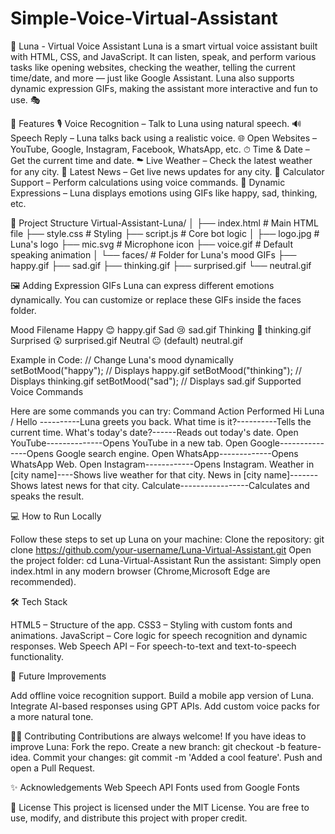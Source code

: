 # Simple-Voice-Virtual-Assistant
🌙 Luna - Virtual Voice Assistant
Luna is a smart virtual voice assistant built with HTML, CSS, and JavaScript.
It can listen, speak, and perform various tasks like opening websites, checking the weather, telling the current time/date, and more — just like Google Assistant.
Luna also supports dynamic expression GIFs, making the assistant more interactive and fun to use. 🎭

🚀 Features
🎙 Voice Recognition – Talk to Luna using natural speech.
🔊 Speech Reply – Luna talks back using a realistic voice.
🌐 Open Websites – YouTube, Google, Instagram, Facebook, WhatsApp, etc.
⏱ Time & Date – Get the current time and date.
☁ Live Weather – Check the latest weather for any city.
📰 Latest News – Get live news updates for any city.
🧮 Calculator Support – Perform calculations using voice commands.
🤖 Dynamic Expressions – Luna displays emotions using GIFs like happy, sad, thinking, etc.

📂 Project Structure
Virtual-Assistant-Luna/
│
├── index.html # Main HTML file
├── style.css # Styling
├── script.js # Core bot logic
│
├── logo.jpg # Luna's logo
├── mic.svg # Microphone icon
├── voice.gif # Default speaking animation
│
└── faces/ # Folder for Luna's mood GIFs
├── happy.gif
├── sad.gif
├── thinking.gif
├── surprised.gif
└── neutral.gif

🖼️ Adding Expression GIFs
Luna can express different emotions dynamically.
You can customize or replace these GIFs inside the faces folder.

Mood	Filename
Happy 😊	happy.gif
Sad 😢	sad.gif
Thinking 🤔	thinking.gif
Surprised 😲	surprised.gif
Neutral 😐 (default)	neutral.gif

Example in Code:
// Change Luna's mood dynamically
setBotMood("happy");     // Displays happy.gif
setBotMood("thinking");  // Displays thinking.gif
setBotMood("sad");       // Displays sad.gif
Supported Voice Commands

Here are some commands you can try:
Command	Action Performed
Hi Luna / Hello	----------Luna greets you back.
What time is it?----------Tells the current time.
What's today's date?------Reads out today's date.
Open YouTube--------------Opens YouTube in a new tab.
Open Google---------------Opens Google search engine.
Open WhatsApp-------------Opens WhatsApp Web.
Open Instagram------------Opens Instagram.
Weather in [city name]----Shows live weather for that city.
News in [city name]-------Shows latest news for that city.
Calculate-----------------Calculates and speaks the result.

💻 How to Run Locally

Follow these steps to set up Luna on your machine:
Clone the repository:
git clone https://github.com/your-username/Luna-Virtual-Assistant.git
Open the project folder:
cd Luna-Virtual-Assistant
Run the assistant:
Simply open index.html in any modern browser (Chrome,Microsoft Edge are recommended).


🛠 Tech Stack

HTML5 – Structure of the app.
CSS3 – Styling with custom fonts and animations.
JavaScript – Core logic for speech recognition and dynamic responses.
Web Speech API – For speech-to-text and text-to-speech functionality.

🌟 Future Improvements

Add offline voice recognition support.
Build a mobile app version of Luna.
Integrate AI-based responses using GPT APIs.
Add custom voice packs for a more natural tone.


👩‍💻 Contributing
Contributions are always welcome!
If you have ideas to improve Luna:
Fork the repo.
Create a new branch: git checkout -b feature-idea.
Commit your changes: git commit -m 'Added a cool feature'.
Push and open a Pull Request.


✨ Acknowledgements
Web Speech API
Fonts used from Google Fonts

🧾 License
This project is licensed under the MIT License.
You are free to use, modify, and distribute this project with proper credit.
